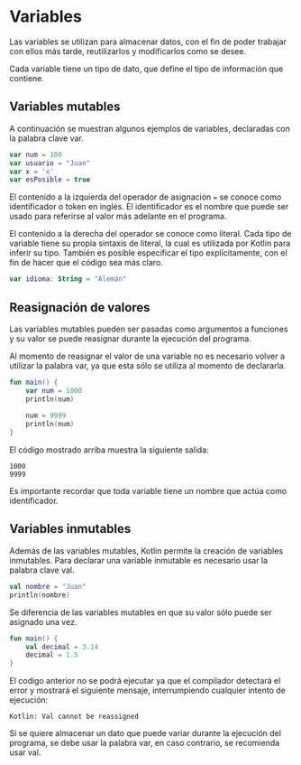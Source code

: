 # Variables

Las variables se utilizan para almacenar datos, con el fin de poder trabajar con ellos más tarde, reutilizarlos y modificarlos como se desee.

Cada variable tiene un tipo de dato, que define el tipo de información que contiene.

## Variables mutables

A continuación se muestran algunos ejemplos de variables, declaradas con la palabra clave var.

```kotlin
var num = 100
var usuario = "Juan"
var x = 'x'
var esPosible = true
```

El contenido a la izquierda del operador de asignación `=` se conoce como identificador o token en inglés.
El identificador es el nombre que puede ser usado para referirse al valor más adelante en el programa.

El contenido a la derecha del operador se conoce como literal.
Cada tipo de variable tiene su propia sintaxis de literal, la cual es utilizada por Kotlin para inferir su tipo.
También es posible especificar el tipo explícitamente, con el fin de hacer que el código sea más claro.

```kotlin
var idioma: String = "Alemán"
```

## Reasignación de valores

Las variables mutables pueden ser pasadas como argumentos a funciones y su valor se puede reasignar durante la ejecución del programa.

Al momento de reasignar el valor de una variable no es necesario volver a utilizar la palabra var, ya que esta sólo se utiliza al momento de declararla.

```kotlin
fun main() {
    var num = 1000
    println(num)
    
    num = 9999
    println(num)
}
```

El código mostrado arriba muestra la siguiente salida:

```text
1000
9999
```

Es importante recordar que toda variable tiene un nombre que actúa como identificador.

## Variables inmutables

Además de las variables mutables, Kotlin permite la creación de variables inmutables.
Para declarar una variable inmutable es necesario usar la palabra clave val.

```kotlin
val nombre = "Juan"
println(nombre)
```

Se diferencia de las variables mutables en que su valor sólo puede ser asignado una vez.

```kotlin
fun main() {
    val decimal = 3.14
    decimal = 1.5
}
```

El codigo anterior no se podrá ejecutar ya que el compilador detectará el error y mostrará el siguiente mensaje, interrumpiendo cualquier intento de ejecución:

```text
Kotlin: Val cannot be reassigned
```

Si se quiere almacenar un dato que puede variar durante la ejecución del programa, se debe usar la palabra var, en caso contrario, se recomienda usar val.
